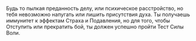 Будь то пылкая преданность делу, или психическое расстройство, но тебя невозможно напугать или лишить присутствия духа. Ты получаешь иммунитет к эффектам Страха и Подавления, но для того, чтобы Отступить или прекратить бой, ты должен успешно пройти Тест Силы Воли.